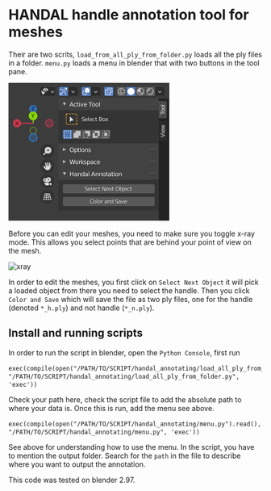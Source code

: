 # HANDAL handle annotation tool for meshes


Their are two scrits, `load_from_all_ply_from_folder.py` loads all the ply files in a folder. `menu.py` loads a menu in blender that with two buttons in the tool pane. 

![plot](blender.png)

Before you can edit your meshes, you need to make sure you toggle x-ray mode. This allows you select points that are behind your point of view on the mesh. 

![xray](https://brandonsdrawings.com/wp-content/uploads/2023/02/Blender-X-Ray-Toggle-Icon.jpg)

In order to edit the meshes, you first click on `Select Next Object` it will pick a loaded object from there you need to select the handle. Then you click `Color and Save` which will save the file as two ply files, one for the handle (denoted `*_h.ply`) and not handle (`*_n.ply`).

## Install and running scripts

In order to run the script in blender, open the `Python Console`, first run 
```
exec(compile(open("/PATH/TO/SCRIPT/handal_annotating/load_all_ply_from_folder.py").read(), "/PATH/TO/SCRIPT/handal_annotating/load_all_ply_from_folder.py", 'exec'))
```
Check your path here, check the script file to add the absolute path to where your data is. 
Once this is run, add the menu see above. 
```
exec(compile(open("/PATH/TO/SCRIPT/handal_annotating/menu.py").read(), "/PATH/TO/SCRIPT/handal_annotating/menu.py", 'exec'))
```
See above for understanding how to use the menu. In the script, you have to mention the output folder. Search for the `path` in the file to describe where you want to output the annotation. 

This code was tested on blender 2.97.